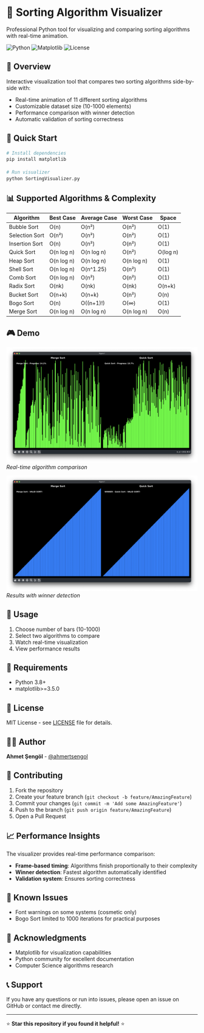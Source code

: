 # 🎯 Sorting Algorithm Visualizer

Professional Python tool for visualizing and comparing sorting algorithms with real-time animation.

![Python](https://img.shields.io/badge/Python-3.8%2B-blue)
![Matplotlib](https://img.shields.io/badge/Matplotlib-3.0%2B-green)
![License](https://img.shields.io/badge/License-MIT-yellow)

## 📖 Overview

Interactive visualization tool that compares two sorting algorithms side-by-side with:
- Real-time animation of 11 different sorting algorithms
- Customizable dataset size (10-1000 elements)
- Performance comparison with winner detection
- Automatic validation of sorting correctness

## 🚀 Quick Start

```bash
# Install dependencies
pip install matplotlib

# Run visualizer
python SortingVisualizer.py
```

## 📊 Supported Algorithms & Complexity

| Algorithm | Best Case | Average Case | Worst Case | Space |
|-----------|-----------|--------------|------------|-------|
| Bubble Sort | O(n) | O(n²) | O(n²) | O(1) |
| Selection Sort | O(n²) | O(n²) | O(n²) | O(1) |
| Insertion Sort | O(n) | O(n²) | O(n²) | O(1) |
| Quick Sort | O(n log n) | O(n log n) | O(n²) | O(log n) |
| Heap Sort | O(n log n) | O(n log n) | O(n log n) | O(1) |
| Shell Sort | O(n log n) | O(n^1.25) | O(n²) | O(1) |
| Comb Sort | O(n log n) | O(n²) | O(n²) | O(1) |
| Radix Sort | O(nk) | O(nk) | O(nk) | O(n+k) |
| Bucket Sort | O(n+k) | O(n+k) | O(n²) | O(n) |
| Bogo Sort | O(n) | O((n+1)!) | O(∞) | O(1) |
| Merge Sort | O(n log n) | O(n log n) | O(n log n) | O(n) |

## 🎮 Demo

![Sorting Animation](images/Example-1.png)
*Real-time algorithm comparison*

![Validation Complete](images/Example-2.png)
*Results with winner detection*

## 🔧 Usage

1. Choose number of bars (10-1000)
2. Select two algorithms to compare
3. Watch real-time visualization
4. View performance results

## 📂 Requirements

- Python 3.8+
- matplotlib>=3.5.0

## 📄 License

MIT License - see [LICENSE](LICENSE) file for details.

## 👨‍💻 Author

**Ahmet Şengöl** - [@ahmertsengol](https://github.com/ahmertsengol)

## 🤝 Contributing

1. Fork the repository
2. Create your feature branch (`git checkout -b feature/AmazingFeature`)
3. Commit your changes (`git commit -m 'Add some AmazingFeature'`)
4. Push to the branch (`git push origin feature/AmazingFeature`)
5. Open a Pull Request

## 📈 Performance Insights

The visualizer provides real-time performance comparison:
- **Frame-based timing**: Algorithms finish proportionally to their complexity
- **Winner detection**: Fastest algorithm automatically identified
- **Validation system**: Ensures sorting correctness

## 🐛 Known Issues

- Font warnings on some systems (cosmetic only)
- Bogo Sort limited to 1000 iterations for practical purposes

## 🙏 Acknowledgments

- Matplotlib for visualization capabilities
- Python community for excellent documentation
- Computer Science algorithms research

## 📞 Support

If you have any questions or run into issues, please open an issue on GitHub or contact me directly.

---

⭐ **Star this repository if you found it helpful!** ⭐ 